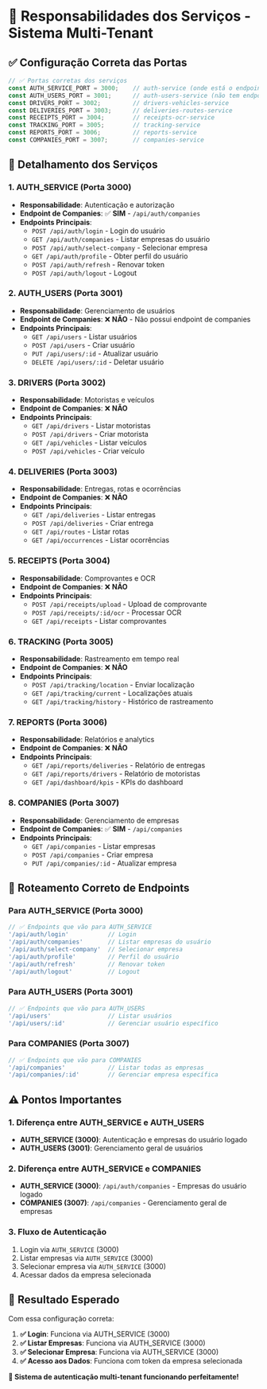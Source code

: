 # 🎯 Responsabilidades dos Serviços - Sistema Multi-Tenant

## ✅ **Configuração Correta das Portas**

```typescript
// ✅ Portas corretas dos serviços
const AUTH_SERVICE_PORT = 3000;    // auth-service (onde está o endpoint /api/auth/companies)
const AUTH_USERS_PORT = 3001;      // auth-users-service (não tem endpoint de companies)
const DRIVERS_PORT = 3002;         // drivers-vehicles-service
const DELIVERIES_PORT = 3003;      // deliveries-routes-service
const RECEIPTS_PORT = 3004;        // receipts-ocr-service
const TRACKING_PORT = 3005;        // tracking-service
const REPORTS_PORT = 3006;         // reports-service
const COMPANIES_PORT = 3007;       // companies-service
```

## 🚀 **Detalhamento dos Serviços**

### **1. AUTH_SERVICE (Porta 3000)**
- **Responsabilidade**: Autenticação e autorização
- **Endpoint de Companies**: ✅ **SIM** - `/api/auth/companies`
- **Endpoints Principais**:
  - `POST /api/auth/login` - Login do usuário
  - `GET /api/auth/companies` - Listar empresas do usuário
  - `POST /api/auth/select-company` - Selecionar empresa
  - `GET /api/auth/profile` - Obter perfil do usuário
  - `POST /api/auth/refresh` - Renovar token
  - `POST /api/auth/logout` - Logout

### **2. AUTH_USERS (Porta 3001)**
- **Responsabilidade**: Gerenciamento de usuários
- **Endpoint de Companies**: ❌ **NÃO** - Não possui endpoint de companies
- **Endpoints Principais**:
  - `GET /api/users` - Listar usuários
  - `POST /api/users` - Criar usuário
  - `PUT /api/users/:id` - Atualizar usuário
  - `DELETE /api/users/:id` - Deletar usuário

### **3. DRIVERS (Porta 3002)**
- **Responsabilidade**: Motoristas e veículos
- **Endpoint de Companies**: ❌ **NÃO**
- **Endpoints Principais**:
  - `GET /api/drivers` - Listar motoristas
  - `POST /api/drivers` - Criar motorista
  - `GET /api/vehicles` - Listar veículos
  - `POST /api/vehicles` - Criar veículo

### **4. DELIVERIES (Porta 3003)**
- **Responsabilidade**: Entregas, rotas e ocorrências
- **Endpoint de Companies**: ❌ **NÃO**
- **Endpoints Principais**:
  - `GET /api/deliveries` - Listar entregas
  - `POST /api/deliveries` - Criar entrega
  - `GET /api/routes` - Listar rotas
  - `GET /api/occurrences` - Listar ocorrências

### **5. RECEIPTS (Porta 3004)**
- **Responsabilidade**: Comprovantes e OCR
- **Endpoint de Companies**: ❌ **NÃO**
- **Endpoints Principais**:
  - `POST /api/receipts/upload` - Upload de comprovante
  - `POST /api/receipts/:id/ocr` - Processar OCR
  - `GET /api/receipts` - Listar comprovantes

### **6. TRACKING (Porta 3005)**
- **Responsabilidade**: Rastreamento em tempo real
- **Endpoint de Companies**: ❌ **NÃO**
- **Endpoints Principais**:
  - `POST /api/tracking/location` - Enviar localização
  - `GET /api/tracking/current` - Localizações atuais
  - `GET /api/tracking/history` - Histórico de rastreamento

### **7. REPORTS (Porta 3006)**
- **Responsabilidade**: Relatórios e analytics
- **Endpoint de Companies**: ❌ **NÃO**
- **Endpoints Principais**:
  - `GET /api/reports/deliveries` - Relatório de entregas
  - `GET /api/reports/drivers` - Relatório de motoristas
  - `GET /api/dashboard/kpis` - KPIs do dashboard

### **8. COMPANIES (Porta 3007)**
- **Responsabilidade**: Gerenciamento de empresas
- **Endpoint de Companies**: ✅ **SIM** - `/api/companies`
- **Endpoints Principais**:
  - `GET /api/companies` - Listar empresas
  - `POST /api/companies` - Criar empresa
  - `PUT /api/companies/:id` - Atualizar empresa

## 🔧 **Roteamento Correto de Endpoints**

### **Para AUTH_SERVICE (Porta 3000)**
```typescript
// ✅ Endpoints que vão para AUTH_SERVICE
'/api/auth/login'           // Login
'/api/auth/companies'       // Listar empresas do usuário
'/api/auth/select-company'  // Selecionar empresa
'/api/auth/profile'         // Perfil do usuário
'/api/auth/refresh'         // Renovar token
'/api/auth/logout'          // Logout
```

### **Para AUTH_USERS (Porta 3001)**
```typescript
// ✅ Endpoints que vão para AUTH_USERS
'/api/users'                // Listar usuários
'/api/users/:id'            // Gerenciar usuário específico
```

### **Para COMPANIES (Porta 3007)**
```typescript
// ✅ Endpoints que vão para COMPANIES
'/api/companies'            // Listar todas as empresas
'/api/companies/:id'        // Gerenciar empresa específica
```

## ⚠️ **Pontos Importantes**

### **1. Diferença entre AUTH_SERVICE e AUTH_USERS**
- **AUTH_SERVICE (3000)**: Autenticação e empresas do usuário logado
- **AUTH_USERS (3001)**: Gerenciamento geral de usuários

### **2. Diferença entre AUTH_SERVICE e COMPANIES**
- **AUTH_SERVICE (3000)**: `/api/auth/companies` - Empresas do usuário logado
- **COMPANIES (3007)**: `/api/companies` - Gerenciamento geral de empresas

### **3. Fluxo de Autenticação**
1. Login via `AUTH_SERVICE` (3000)
2. Listar empresas via `AUTH_SERVICE` (3000)
3. Selecionar empresa via `AUTH_SERVICE` (3000)
4. Acessar dados da empresa selecionada

## 🎯 **Resultado Esperado**

Com essa configuração correta:

1. **✅ Login**: Funciona via AUTH_SERVICE (3000)
2. **✅ Listar Empresas**: Funciona via AUTH_SERVICE (3000)
3. **✅ Selecionar Empresa**: Funciona via AUTH_SERVICE (3000)
4. **✅ Acesso aos Dados**: Funciona com token da empresa selecionada

**🎯 Sistema de autenticação multi-tenant funcionando perfeitamente!** 